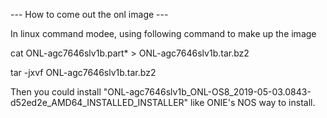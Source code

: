 
--- How to come out the onl image ---

In linux command modee, using following command to make up the image

cat ONL-agc7646slv1b.part* > ONL-agc7646slv1b.tar.bz2

tar -jxvf ONL-agc7646slv1b.tar.bz2

Then you could install "ONL-agc7646slv1b_ONL-OS8_2019-05-03.0843-d52ed2e_AMD64_INSTALLED_INSTALLER" like ONIE's NOS way to install.

